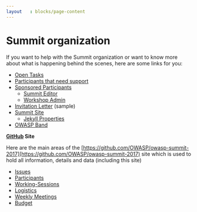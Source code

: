 ```yaml
---
layout   : blocks/page-content
---
```



# Summit organization
 
If you want to help with the Summit organization or want to know more about what is happening behind the scenes, here are some links for you:

* [Open Tasks](../Logistics/Open-Tasks.html)
* [Participants that need support](../Logistics/Participants-need-support.html)
* [Sponsored Participants](../Logistics/Sponsored-Participants.html)
  * [Summit Editor](../Logistics/Summit-Editor.html)
  * [Workshop Admin](../Logistics/Workshop-Admin.html)
* [Invitation Letter](../Logistics/Invitation-letter.md) (sample)
* [Summit Site](../Logistics/Summit-site.html)
  * [Jekyll Properties](../Logistics/Jekyll-Properties.html)
* [OWASP Band](../Logistics/Owasp-Band.html)



**[GitHub](https://github.com/OWASP/owasp-summit-2017) Site**

Here are the main areas of the [https://github.com/OWASP/owasp-summit-2017](https://github.com/OWASP/owasp-summit-2017) site which is used to hold all information, details and data (including this site)

* [Issues](https://github.com/OWASP/owasp-summit-2017/issues)
* [Participants](https://github.com/OWASP/owasp-summit-2017/tree/master/Participants)
* [Working-Sessions](https://github.com/OWASP/owasp-summit-2017/tree/master/Working-Sessions)
* [Logistics](https://github.com/OWASP/owasp-summit-2017/tree/master/Logistics)
* [Weekly Meetings](https://github.com/OWASP/owasp-summit-2017/tree/master/Logistics/meetings)
* [Budget](https://github.com/OWASP/owasp-summit-2017/tree/master/Budget)
